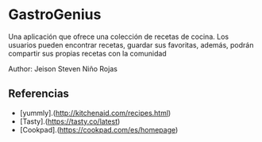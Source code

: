 # GastroGenius

Una aplicación que ofrece una colección de recetas de cocina. Los usuarios pueden encontrar recetas, guardar sus favoritas, además, podrán compartir sus propias recetas con la comunidad

Author: Jeison Steven Niño Rojas

## Referencias
 
- [yummly].(http://kitchenaid.com/recipes.html)
- [Tasty].(https://tasty.co/latest)
- [Cookpad].(https://cookpad.com/es/homepage)
